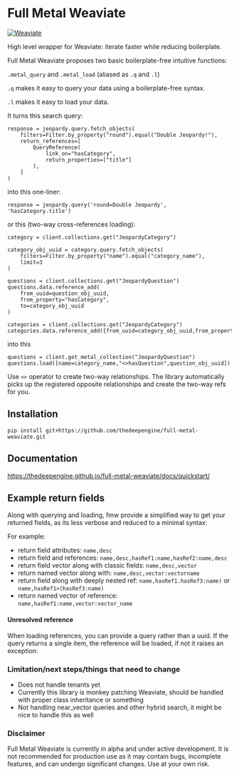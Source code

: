 # Full Metal Weaviate

[![Weaviate](https://img.shields.io/static/v1?label=Built%20with&message=Weaviate&color=green&style=flat-square)](https://weaviate.io/)

High level wrapper for Weaviate: iterate faster while reducing boilerplate. 

Full Metal Weaviate proposes two basic boilerplate-free intuitive functions:

`.metal_query` and `.metal_load` (aliased as `.q` and `.l`)

`.q` makes it easy to query your data using a boilerplate-free syntax.

`.l` makes it easy to load your data.


It turns this search query:

```
response = jeopardy.query.fetch_objects(
    filters=Filter.by_property("round").equal("Double Jeopardy!"),
    return_references=[
        QueryReference(
            link_on="hasCategory",
            return_properties=["title"]
        ),
    ]
)
```

into this one-liner:

```
response = jeopardy.query('round=Double Jeopardy', 'hasCategory.title')
```

or this (two-way cross-references loading):

```
category = client.collections.get("JeopardyCategory")

category_obj_uuid = category.query.fetch_objects(
    filters=Filter.by_property("name").equal("category_name"),
    limit=3
)

questions = client.collections.get("JeopardyQuestion")
questions.data.reference_add(
    from_uuid=question_obj_uuid,
    from_property="hasCategory",
    to=category_obj_uuid
)

categories = client.collections.get("JeopardyCategory")
categories.data.reference_add({from_uuid=category_obj_uuid,from_property="hasQuestion",to=question_obj_uuid})
```

into this

```
questions = client.get_metal_collection("JeopardyQuestion")
questions.load([name=category_name,"<>hasQuestion",question_obj_uuid])
```

Use `<>` operator to create two-way relationships. 
The library automatically picks up the registered opposite relationships and create the two-way refs for you.

## Installation

```
pip install git+https://github.com/thedeepengine/full-metal-weaviate.git
```

## Documentation

https://thedeepengine.github.io/full-metal-weaviate/docs/quickstart/

## Example return fields

Along with querying and loading, fmw provide a simplified way to get your returned fields, as its less verbose and reduced to a minimal syntax:

For example:

- return field attributes: `name,desc`
- return field and references: `name,desc,hasRef1:name,hasRef2:name,desc`
- return field vector along with classic fields: `name,desc,vector`
- return named vector along with: `name,desc,vector:vectorname`
- return field along with deeply nested ref: `name,hasRef1.hasRef3:name)` or `name,hasRef1>(hasRef3:name)`
- return named vector of reference: `name,hasRef1:name,vector:vector_name`

#### Unresolved reference

When loading references, you can provide a query rather than a uuid. If the query returns a single item, the reference will be loaded, if not it raises an exception:

### Limitation/next steps/things that need to change

- Does not handle tenants yet
- Currently this library is monkey patching Weaviate, should be handled with proper class inheritance or something
- Not handling near_vector queries and other hybrid search, it might be nice to handle this as well

### Disclaimer

Full Metal Weaviate is currently in alpha and under active development. It is not recommended for production use as it may contain bugs, incomplete features, and can undergo significant changes. Use at your own risk.
